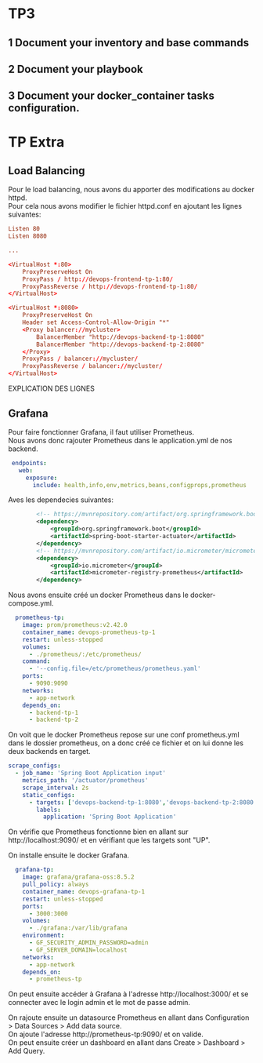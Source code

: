 # TP3

## 1 Document your inventory and base commands
## 2 Document your playbook
## 3 Document your docker_container tasks configuration.

# TP Extra

## Load Balancing

Pour le load balancing, nous avons du apporter des modifications au docker httpd.   
Pour cela nous avons modifier le fichier httpd.conf en ajoutant les lignes suivantes:

```conf
Listen 80
Listen 8080

...

<VirtualHost *:80>
    ProxyPreserveHost On
    ProxyPass / http://devops-frontend-tp-1:80/
    ProxyPassReverse / http://devops-frontend-tp-1:80/
</VirtualHost>

<VirtualHost *:8080>
    ProxyPreserveHost On
    Header set Access-Control-Allow-Origin "*"
    <Proxy balancer://mycluster>
        BalancerMember "http://devops-backend-tp-1:8080"
        BalancerMember "http://devops-backend-tp-2:8080"
    </Proxy>
    ProxyPass / balancer://mycluster/
    ProxyPassReverse / balancer://mycluster/
</VirtualHost>
```

EXPLICATION DES LIGNES

## Grafana

Pour faire fonctionner Grafana, il faut utiliser Prometheus.    
Nous avons donc rajouter Prometheus dans le application.yml de nos backend.

```yaml
 endpoints:
   web:
     exposure:
       include: health,info,env,metrics,beans,configprops,prometheus
```
Aves les dependecies suivantes:

```xml
		<!-- https://mvnrepository.com/artifact/org.springframework.boot/spring-boot-starter-actuator -->
		<dependency>
			<groupId>org.springframework.boot</groupId>
			<artifactId>spring-boot-starter-actuator</artifactId>
		</dependency>
		<!-- https://mvnrepository.com/artifact/io.micrometer/micrometer-registry-prometheus -->
		<dependency>
			<groupId>io.micrometer</groupId>
			<artifactId>micrometer-registry-prometheus</artifactId>
		</dependency>
```

Nous avons ensuite créé un docker Prometheus dans le docker-compose.yml.

```yaml
  prometheus-tp:
    image: prom/prometheus:v2.42.0
    container_name: devops-prometheus-tp-1
    restart: unless-stopped
    volumes:
      - ./prometheus/:/etc/prometheus/
    command:
      - '--config.file=/etc/prometheus/prometheus.yaml'
    ports:
      - 9090:9090
    networks:
      - app-network
    depends_on:
      - backend-tp-1
      - backend-tp-2
```

On voit que le docker Prometheus repose sur une conf prometheus.yml dans le dossier prometheus, on a donc créé ce fichier et on lui donne les deux backends en target.

```yaml
scrape_configs:
  - job_name: 'Spring Boot Application input'
    metrics_path: '/actuator/prometheus'
    scrape_interval: 2s
    static_configs:
      - targets: ['devops-backend-tp-1:8080','devops-backend-tp-2:8080']
        labels:
          application: 'Spring Boot Application'
```

On vérifie que Prometheus fonctionne bien en allant sur http://localhost:9090/ et en vérifiant que les targets sont "UP".

On installe ensuite le docker Grafana.

```yaml
  grafana-tp:
    image: grafana/grafana-oss:8.5.2
    pull_policy: always
    container_name: devops-grafana-tp-1
    restart: unless-stopped
    ports:
      - 3000:3000
    volumes:
      - ./grafana:/var/lib/grafana
    environment:
      - GF_SECURITY_ADMIN_PASSWORD=admin
      - GF_SERVER_DOMAIN=localhost
    networks:
      - app-network
    depends_on:
      - prometheus-tp
```

On peut ensuite accéder à Grafana à l'adresse http://localhost:3000/ et se connecter avec le login admin et le mot de passe admin.

On rajoute ensuite un datasource Prometheus en allant dans Configuration > Data Sources > Add data source.   
On ajoute l'adresse http://prometheus-tp:9090/ et on valide.    
On peut ensuite créer un dashboard en allant dans Create > Dashboard > Add Query.




